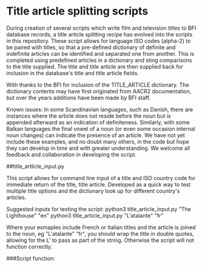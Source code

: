 # Title article splitting scripts

During creation of several scripts which write film and television titles to BFI database records, a title article splitting recipe has evolved into the scripts in this repository. These script allows for language ISO codes (alpha-2) to be paired with titles, so that a pre-defined dictionary of definite and indefinite articles can be identified and separated one from another. This is completed using predefined articles in a dictionary and sting comparisons to the title supplied.  The title and title article are then supplied back for inclusion in the database's title and title article fields.

With thanks to the BFI for inclusion of the TITLE_ARTICLE dictionary. The dictionary contents may have first originated from AACR2 documentation, but over the years additions have been made by BFI staff.

Known issues: In some Scandinavian languages, such as Danish, there are instances where the article does not reside before the noun but is appended afterward as an indication of definiteness. Similarly, with some Balkan languages the final vowel of a noun (or even some occasion internal noun changes) can indicate the presence of an article. We have not yet include these examples, and no doubt many others, in the code but hope they can develop in time and with greater understanding. We welcome all feedback and collaboration in developing the script.

##title_artlicle_input.py

This script allows for command line input of a title and ISO country code for immediate return of the title, title article. Developed as a quick way to test multiple title options and the dictionary look up for different country's articles.

Suggested inputs for testing the script:
python3 title_article_input.py "The Lighthouse" "en"
python3 title_article_input.py "L'atalante" "fr"

Where your exmaples include French or Italian titles and the article is joined to the noun, eg "L'atalante" "fr", you should wrap the title in double quotes, allowing for the L' to pass as part of the string. Otherwise the script will not function correctly.

###Script function:

